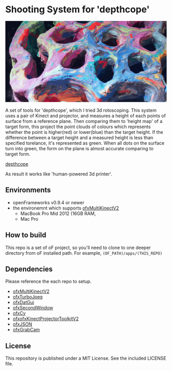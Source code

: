 # Shooting System for 'depthcope'

![](./thumb.jpg)

A set of tools for 'depthcope', which I tried 3d rotoscoping. This system uses a pair of Kinect and projector, and measures a height of each points of surface from a reference plane. Then comparing them to 'height map' of a target form, this project the point clouds of colours which represents whether the point is higher(red) or lower(blue) than the target height. If the difference between a target height and a measured height is less than specified torelance, it's represented as green. When all dots on the surface turn into green, the form on the plane is almost accurate comparing to target form.

[depthcope](http://baku89.com/work/depthcope)

 As result it works like 'human-powered 3d printer'.
 
 ## Environments
 
 - openFrameworks v0.9.4 or newer
 - the environemnt which supports [ofxMultiKinectV2](https://github.com/hanasaan/ofxMultiKinectV2)
	 * MacBook Pro Mid 2012 (16GB RAM, 
	* Mac Pro 

 ## How to build
 
 This repo is a set of oF project, so you'll need to clone to one deeper directory from oF installed path. For example, `(OF_PATH)/apps/(THIS_REPO)`

## Dependencies

Please reference the each repo to setup.

- [ofxMultiKinectV2](https://github.com/hanasaan/ofxMultiKinectV2)
- [ofxTurboJpeg](https://github.com/armadillu/ofxTurboJpeg)
- [ofxDatGui](https://github.com/braitsch/ofxDatGui)
- [ofxSecondWindow](https://github.com/genekogan/ofxSecondWindow)
- [ofxCv](https://github.com/kylemcdonald/ofxCv)
- [ofxofxKinectProjectorToolkitV2](https://github.com/genekogan/ofxKinectProjectorToolkitV2)
- [ofxJSON](https://github.com/jefftimesten/ofxJSON)
- [ofxGrabCam](https://github.com/elliotwoods/ofxGrabCam)
 
 ## License

 This repository is published under a MIT License. See the included LICENSE file.
